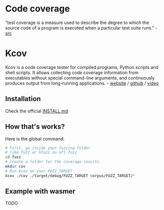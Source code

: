 # Code coverage

"test coverage is a measure used to describe the degree to which the source code of a program is executed when a particular test suite runs." - [src](https://en.wikipedia.org/wiki/Code_coverage)

# Kcov

Kcov is a code coverage tester for compiled programs, Python scripts and shell scripts. It allows collecting code coverage information from executables without special command-line arguments, and continuously produces output from long-running applications. - [website](https://simonkagstrom.github.io/kcov/) / [github](https://github.com/SimonKagstrom/kcov) / [video](https://www.youtube.com/watch?v=1QMHbp5LUKg)

## Installation

Check the official [INSTALL.md](https://github.com/SimonKagstrom/kcov/blob/master/INSTALL.md#ubuntu)

## How that's works?

Here is the global command:
``` sh
# First, go inside your fuzzing folder
# like fuzz or hfuzz ou afl-fuzz
cd fuzz
# Create a folder for the coverage results
mkdir cov
# Run kcov on your FUZZ_TARGET
kcov ./cov ./target/debug/FUZZ_TARGET corpus/FUZZ_TARGET/*
```

## Example with wasmer

TODO


